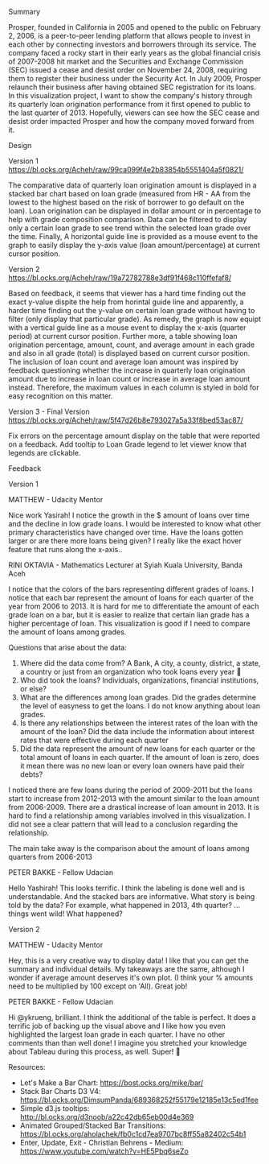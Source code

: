 Summary

Prosper, founded in California in 2005 and opened to the public on February 2, 2006, is a peer-to-peer lending platform that allows people to invest in each other by connecting investors and borrowers through its service. The company faced a rocky start in their early years as the global financial crisis of 2007-2008 hit market and the Securities and Exchange Commission (SEC) issued a cease and desist order on November 24, 2008, requiring them to register their business under the Security Act. In July 2009, Prosper relaunch their business after having obtained SEC registration for its loans. In this visualization project, I want to show the company's history through its quarterly loan origination performance from it first opened to public to the last quarter of 2013. Hopefully, viewers can see how the SEC cease and desist order impacted Prosper and how the company moved forward from it.

Design

Version 1
https://bl.ocks.org/Acheh/raw/99ca099f4e2b83854b5551404a5f0821/

The comparative data of quarterly loan origination amount is displayed in a stacked bar chart based on loan grade (measured from HR - AA from the lowest to the highest based on the risk of borrower to go default on the loan).  Loan origination can be displayed in dollar amount or in percentage to help with grade composition comparison. Data can be filtered to display only a certain loan grade to see trend within the selected loan grade over the time. Finally, A horizontal guide line is provided as a mouse event to the graph to easily display the y-axis value (loan amount/percentage) at current cursor position.

Version 2
https://bl.ocks.org/Acheh/raw/19a72782788e3df91f468c110ffefaf8/

Based on feedback, it seems that viewer has a hard time finding out the exact y-value dispite the help from horintal guide line and apparently, a harder time finding out the y-value on certain loan grade without having to filter (only display that particular grade). As remedy, the graph is now equipt with a vertical guide line as a mouse event to display the x-axis (quarter period) at current cursor position. Further more, a table showing loan origination percentage, amount, count, and average amount in each grade and also in all grade (total) is displayed based on current cursor position. The inclusion of loan count and average loan amount was inspired by feedback questioning whether the increase in quarterly loan origination amount due to increase in loan count or increase in average loan amount instead. Therefore, the maximum values in each column is styled in bold for easy recognition on this matter.

Version 3 - Final Version
https://bl.ocks.org/Acheh/raw/5f47d26b8e793027a5a33f8bed53ac87/

Fix errors on the percentage amount display on the table that were reported on a feedback. Add tooltip to Loan Grade legend to let viewer know that legends are clickable.

Feedback

Version 1

MATTHEW - Udacity Mentor

Nice work Yasirah! I notice the growth in the $ amount of loans over time and the decline in low grade loans. I would be interested to know what other primary characteristics have changed over time. Have the loans gotten larger or are there more loans being given? I really like the exact hover feature that runs along the x-axis..

RINI OKTAVIA - Mathematics Lecturer at Syiah Kuala University, Banda Aceh

I notice that the colors of the bars  representing different grades of loans. I notice that each bar represent the amount of loans for each quarter of the year from 2006 to 2013. It is hard for me to differentiate the amount of each grade loan on a bar, but it is easier to realize that certain lian grade has a higher percentage of loan. This visualization  is good if I need to compare the amount of loans among grades.

Questions that arise about the data:
1. Where did the data come from? A Bank, A city, a county,  district, a state, a country or just from an organization who took loans every year 🙂
2. Who did took the loans? Individuals, organizations, financial institutions, or else?
3. What are the differences among loan grades. Did the grades determine the level of easyness to get the loans. I do not know anything about loan grades.
4. Is there any relationships between the interest rates of the loan with the amount of the loan? Did the data include the information about interest rates that were effective during each quarter
4. Did the data represent the amount of new loans for each quarter or the total amount of loans in each quarter. If the amount of loan is zero, does it mean there was no new loan or every loan owners have paid their debts?

I noticed there are few loans during the period of 2009-2011 but the loans start to increase from 2012-2013 with the amount similar to the loan amount from 2006-2009. There are a drastical increase of loan amount in 2013. It is hard to find a relationship among variables involved in this visualization. I did not see a clear pattern that will lead to a conclusion regarding the relationship.

The main take away is the comparison about the amount of loans among quarters from 2006-2013

PETER BAKKE - Fellow Udacian

Hello Yashirah! This looks terrific. I think the labeling is done well and is understandable. And the stacked bars are informative. What story is being told by the data? For example, what happened in 2013, 4th quarter? ... things went wild! What happened?

Version 2

MATTHEW - Udacity Mentor

Hey, this is a very creative way to display data! I like that you can get the summary and individual details. My takeaways are the same, although I wonder if average amount deserves it's own plot. (I think your % amounts need to be multiplied by 100 except on 'All). Great job!

PETER BAKKE - Fellow Udacian

Hi @ykrueng, brilliant. I think the additional of the table is perfect. It does a terrific job of backing up the visual above and I like how you even highlighted the largest loan grade in each quarter. I have no other comments than than well done! I imagine you stretched your knowledge about Tableau during this process, as well. Super!  :slightly_smiling_face:

Resources:
- Let's Make a Bar Chart: https://bost.ocks.org/mike/bar/
- Stack Bar Charts D3 V4: https://bl.ocks.org/DimsumPanda/689368252f55179e12185e13c5ed1fee
- Simple d3.js tooltips: http://bl.ocks.org/d3noob/a22c42db65eb00d4e369
- Animated Grouped/Stacked Bar Transitions: https://bl.ocks.org/aholachek/fb0c1cd7ea9707bc8ff55a82402c54b1
- Enter, Update, Exit - Christian Behrens - Medium: https://www.youtube.com/watch?v=HE5Pbq6seZo